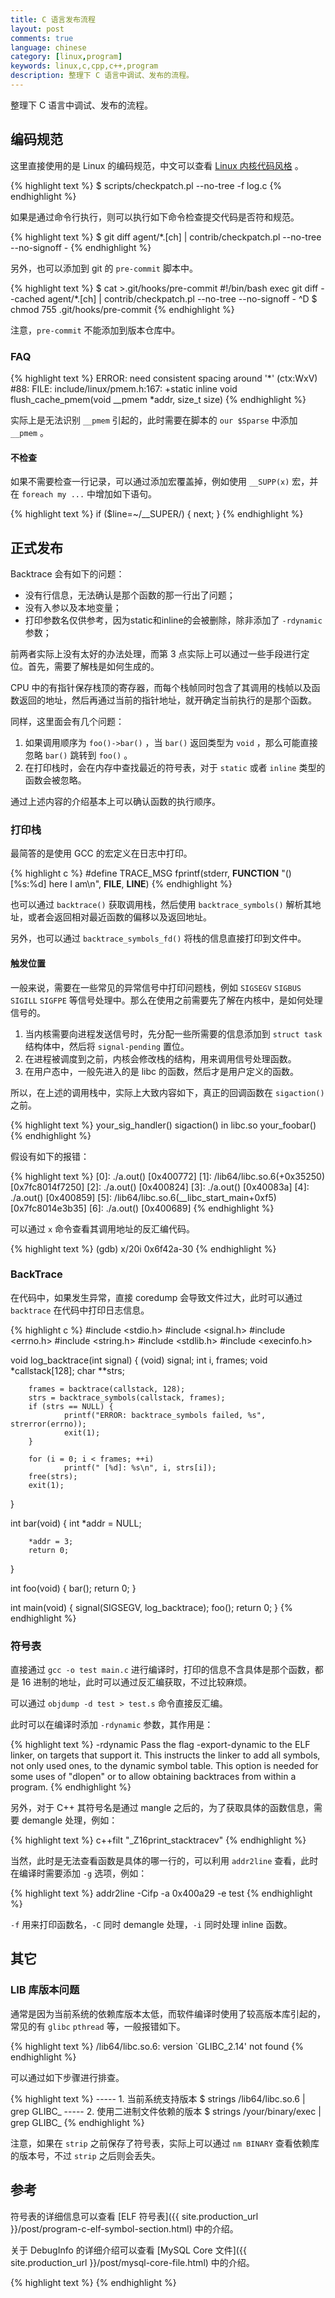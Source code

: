 ```yaml
---
title: C 语言发布流程
layout: post
comments: true
language: chinese
category: [linux,program]
keywords: linux,c,cpp,c++,program
description: 整理下 C 语言中调试、发布的流程。
---
```


整理下 C 语言中调试、发布的流程。

<!-- more -->



## 编码规范

这里直接使用的是 Linux 的编码规范，中文可以查看 [Linux 内核代码风格](https://www.kernel.org/doc/html/v4.15/translations/zh_CN/coding-style.html) 。

{% highlight text %}
$ scripts/checkpatch.pl --no-tree -f log.c
{% endhighlight %}

如果是通过命令行执行，则可以执行如下命令检查提交代码是否符和规范。

{% highlight text %}
$ git diff agent/*.[ch] | contrib/checkpatch.pl --no-tree --no-signoff -
{% endhighlight %}

另外，也可以添加到 git 的 `pre-commit` 脚本中。

{% highlight text %}
$ cat >.git/hooks/pre-commit
#!/bin/bash
exec git diff --cached agent/*.[ch] | contrib/checkpatch.pl --no-tree --no-signoff -
^D
$ chmod 755 .git/hooks/pre-commit
{% endhighlight %}

注意，`pre-commit` 不能添加到版本仓库中。

<!---
谈谈Linux内核驱动的coding style
http://www.cnblogs.com/wwang/archive/2011/02/24/1960283.html
-->

### FAQ

{% highlight text %}
ERROR: need consistent spacing around '*' (ctx:WxV)
#88: FILE: include/linux/pmem.h:167:
+static inline void flush_cache_pmem(void __pmem *addr, size_t size)
{% endhighlight %}

实际上是无法识别 `__pmem` 引起的，此时需要在脚本的 `our $Sparse` 中添加 `__pmem` 。

#### 不检查

如果不需要检查一行记录，可以通过添加宏覆盖掉，例如使用 `__SUPP(x)` 宏，并在 `foreach my ...` 中增加如下语句。

{% highlight text %}
if ($line=~/__SUPER/) {
	next;
}
{% endhighlight %}

<!--
## Linux 代码正式发布以及问题排查

## 0. 开发测试

## 1. RPM包安装

## 2. DebugInfo

http://www.unknownroad.com/rtfm/gdbtut/gdbstack.html
https://sourceware.org/gdb/onlinedocs/gdb/Backtrace.html
https://darkdust.net/files/GDB%20Cheat%20Sheet.pdf
http://www.brendangregg.com/blog/2016-08-09/gdb-example-ncurses.html
-->

## 正式发布



Backtrace 会有如下的问题：

* 没有行信息，无法确认是那个函数的那一行出了问题；
* 没有入参以及本地变量；
* 打印参数名仅供参考，因为static和inline的会被删除，除非添加了 `-rdynamic` 参数；

前两者实际上没有太好的办法处理，而第 3 点实际上可以通过一些手段进行定位。首先，需要了解栈是如何生成的。

CPU 中的有指针保存栈顶的寄存器，而每个栈帧同时包含了其调用的栈帧以及函数返回的地址，然后再通过当前的指针地址，就开确定当前执行的是那个函数。

同样，这里面会有几个问题：

1. 如果调用顺序为 `foo()->bar()` ，当 `bar()` 返回类型为 `void` ，那么可能直接忽略 `bar()` 跳转到 `foo()` 。
2. 在打印栈时，会在内存中查找最近的符号表，对于 `static` 或者 `inline` 类型的函数会被忽略。

通过上述内容的介绍基本上可以确认函数的执行顺序。

### 打印栈

最简答的是使用 GCC 的宏定义在日志中打印。

{% highlight c %}
#define TRACE_MSG fprintf(stderr, __FUNCTION__ "() [%s:%d] here I am\n", __FILE__, __LINE__)
{% endhighlight %}

也可以通过 `backtrace()` 获取调用栈，然后使用 `backtrace_symbols()` 解析其地址，或者会返回相对最近函数的偏移以及返回地址。

另外，也可以通过 `backtrace_symbols_fd()` 将栈的信息直接打印到文件中。

#### 触发位置

一般来说，需要在一些常见的异常信号中打印问题栈，例如 `SIGSEGV` `SIGBUS` `SIGILL` `SIGFPE` 等信号处理中。那么在使用之前需要先了解在内核中，是如何处理信号的。

1. 当内核需要向进程发送信号时，先分配一些所需要的信息添加到 `struct task` 结构体中，然后将 `signal-pending` 置位。
2. 在进程被调度到之前，内核会修改栈的结构，用来调用信号处理函数。
3. 在用户态中，一般先进入的是 libc 的函数，然后才是用户定义的函数。

所以，在上述的调用栈中，实际上大致内容如下，真正的回调函数在 `sigaction()` 之前。

{% highlight text %}
your_sig_handler()
sigaction() in libc.so
your_foobar()
{% endhighlight %}

<!--
https://www.linuxjournal.com/article/6391
sigcontext
-->

假设有如下的报错：

{% highlight text %}
 [0]: ./a.out() [0x400772]
 [1]: /lib64/libc.so.6(+0x35250) [0x7fc8014f7250]
 [2]: ./a.out() [0x400824]
 [3]: ./a.out() [0x40083a]
 [4]: ./a.out() [0x400859]
 [5]: /lib64/libc.so.6(__libc_start_main+0xf5) [0x7fc8014e3b35]
 [6]: ./a.out() [0x400689]
{% endhighlight %}

可以通过 `x` 命令查看其调用地址的反汇编代码。

{% highlight text %}
(gdb) x/20i 0x6f42a-30
{% endhighlight %}

### BackTrace

在代码中，如果发生异常，直接 coredump 会导致文件过大，此时可以通过 `backtrace` 在代码中打印日志信息。

{% highlight c %}
#include <stdio.h>
#include <signal.h>
#include <errno.h>
#include <string.h>
#include <stdlib.h>
#include <execinfo.h>

void log_backtrace(int signal)
{
        (void) signal;
        int i, frames;
        void *callstack[128];
        char **strs;

        frames = backtrace(callstack, 128);
        strs = backtrace_symbols(callstack, frames);
        if (strs == NULL) {
                printf("ERROR: backtrace_symbols failed, %s", strerror(errno));
                exit(1);
        }

        for (i = 0; i < frames; ++i)
                printf(" [%d]: %s\n", i, strs[i]);
        free(strs);
        exit(1);
}

int bar(void)
{
        int *addr = NULL;

        *addr = 3;
        return 0;
}

int foo(void)
{
        bar();
        return 0;
}


int main(void)
{
        signal(SIGSEGV, log_backtrace);
        foo();
        return 0;
}
{% endhighlight %}

<!--
https://www.linuxjournal.com/article/6391
https://www.mawenbao.com/research/glibc-backtrace-parsing.html
http://silencewt.github.io/2015/05/11/Segmentation-Fault%E9%94%99%E8%AF%AF%E5%8E%9F%E5%9B%A0%E6%80%BB%E7%BB%93/
-->

### 符号表

直接通过 `gcc -o test main.c` 进行编译时，打印的信息不含具体是那个函数，都是 16 进制的地址，此时可以通过反汇编获取，不过比较麻烦。

可以通过 `objdump -d test > test.s` 命令直接反汇编。

此时可以在编译时添加 `-rdynamic` 参数，其作用是：

{% highlight text %}
-rdynamic
    Pass the flag -export-dynamic to the ELF linker, on targets that support it. This
instructs the linker to add all symbols, not only used ones, to the dynamic symbol
table. This option is needed for some uses of "dlopen" or to allow obtaining backtraces
from within a program.
{% endhighlight %}

另外，对于 C++ 其符号名是通过 mangle 之后的，为了获取具体的函数信息，需要 demangle 处理，例如：

{% highlight text %}
c++filt  "_Z16print_stacktracev"
{% endhighlight %}

当然，此时是无法查看函数是具体的哪一行的，可以利用 `addr2line` 查看，此时在编译时需要添加 `-g` 选项，例如：

{% highlight text %}
addr2line -Cifp -a 0x400a29 -e test
{% endhighlight %}

`-f` 用来打印函数名，`-C` 同时 demangle 处理，`-i` 同时处理 inline 函数。

<!--
1. 不包含任何的行信息，无法确定具体那个函数出问题。
2. 无法确定函数的入参以及本地的变量值；
3. 无法确定打印的栈函数是否为静态。

They contain no line number information, so you don’t know where in
a function something happened
You cannot see the values of arguments and local variables
You cannot trust the function names given in the backtrace, since
the debugger doesn’t know about static functions.


disas 0x41dde0,0x41ef00
disas 0x41e500,0x41efff


对程序进行汇编级调试。


----- (run)重新开始运行
(gdb) r
----- (break)针对地址设置断点
(gdb) b *0x0804ce2b

单步步过
(gdb) ni    (next instruction)
单步步入
(gdb) si    ( step instruction )
继续执行
( gdb )c

执行到返回
(gdb) finish










## Linux 代码正式发布以及问题排查

## 0. 开发测试
## 1. RPM包安装

## 2. DebugInfo

https://www.mawenbao.com/research/glibc-backtrace-parsing.html

使用库函数backtrace和backtrace_symbols定位段错误
http://blog.sina.com.cn/s/blog_590be5290102w5yw.html
https://blog.csdn.net/ieearth/article/details/49763481
https://blog.csdn.net/astrotycoon/article/details/8142588
http://silencewt.github.io/2015/05/11/Segmentation-Fault%E9%94%99%E8%AF%AF%E5%8E%9F%E5%9B%A0%E6%80%BB%E7%BB%93/

while true ; do  echo -e "HTTP/1.1 200 OK\n\n $(date)" | nc -l -p 1500  ; done



https://github.com/jobbole/awesome-c-cn
-->

## 其它

### LIB 库版本问题

通常是因为当前系统的依赖库版本太低，而软件编译时使用了较高版本库引起的，常见的有 `glibc` `pthread` 等，一般报错如下。

{% highlight text %}
/lib64/libc.so.6: version `GLIBC_2.14' not found
{% endhighlight %}

可以通过如下步骤进行排查。

{% highlight text %}
----- 1. 当前系统支持版本
$ strings /lib64/libc.so.6 | grep GLIBC_
----- 2. 使用二进制文件依赖的版本
$ strings /your/binary/exec | grep GLIBC_
{% endhighlight %}

注意，如果在 `strip` 之前保存了符号表，实际上可以通过  `nm BINARY` 查看依赖库的版本号，不过 `strip` 之后则会丢失。



## 参考

符号表的详细信息可以查看 [ELF 符号表]({{ site.production_url }}/post/program-c-elf-symbol-section.html) 中的介绍。

关于 DebugInfo 的详细介绍可以查看 [MySQL Core 文件]({{ site.production_url }}/post/mysql-core-file.html) 中的介绍。



{% highlight text %}
{% endhighlight %}
